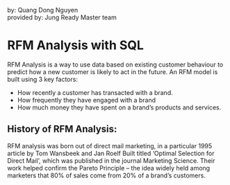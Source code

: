 by: Quang Dong Nguyen  
provided by: Jung Ready Master team

# RFM Analysis with SQL
RFM Analysis is a way to use data based on existing customer behaviour to predict how a new customer is likely to act in the future. An RFM model is built using 3 key factors:
- How recently a customer has transacted with a brand.
- How frequently they have engaged with a brand
- How much money they have spent on a brand’s products and services.


## History of RFM Analysis:
RFM analysis was born out of direct mail marketing, in a particular 1995 article by Tom Wansbeek and Jan Roelf Built titled ‘Optimal Selection for Direct Mail’, which was published in the journal Marketing Science. Their work helped confirm the Pareto Principle – the idea widely held among marketers that 80% of sales come from 20% of a brand’s customers.